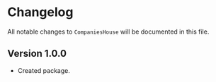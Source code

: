 # Changelog

All notable changes to `CompaniesHouse` will be documented in this file.

## Version 1.0.0
- Created package.